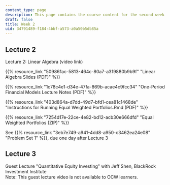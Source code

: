 ```yaml
---
content_type: page
description: This page contains the course content for the second week of class.
draft: false
title: Week 2
uid: 34791489-f184-4bbf-a573-a0a50b5db85a
---
```

## Lecture 2

Lecture 2: Linear Algebra (video link)

{{% resource_link "509861ac-5813-464c-80a7-a319880b9b9f" "Linear Algebra Slides (PDF)" %}}

{{% resource_link "1c78c4e1-d34e-47fa-869b-acae4c9fcc34" "One-Period Financial Models Lecture Notes (PDF)" %}}

{{% resource_link "403d864a-d7dd-49d7-bfd1-cea81c1468de" "Instructions for Running Equal Weighted Portfolios.Rmd (PDF)" %}}

{{% resource_link "7254d17e-22ce-4e82-bd12-acb30e666dfd" "Equal Weighted Portfolios (ZIP)" %}}

See {{% resource_link "3eb7e749-a941-4dd8-a950-c3462ea24e08" "Problem Set 1" %}}, due one day after Lecture 3

## Lecture 3

Guest Lecture "Quantitative Equity Investing" with Jeff Shen, BlackRock Investment Institute           
Note: This guest lecture video is not available to OCW learners.